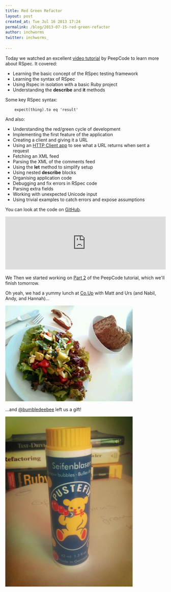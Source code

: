 ```yaml
---
title: Red Green Refactor
layout: post
created_at: Tue Jul 16 2013 17:24
permalink: /blog/2013-07-15-red-green-refactor
author: inchworms
twitter: inchworms_

---
```


Today we watched an excellent [video tutorial](https://peepcode.com/products/rspec-i) by PeepCode to learn more about RSpec. It covered:
		
+ Learning the basic concept of the RSpec testing framework
+ Learning the syntax of RSpec
+ Using Rspec in isolation with a basic Ruby project
+ Understanding the **describe** and **it** methods

Some key RSpec syntax:

		expect(thing).to eq 'result'	

And also:	

- Understanding the red/green cycle of development
- Implementing the first feature of the application
- Creating a client and giving it a URL
- Using an [HTTP Client app](https://plus.google.com/104025798250320128549/posts) to see what a URL returns when sent a request
- Fetching an XML feed
- Parsing the XML of the comments feed
- Using the **let** method to simplify setup
- Using nested **describe** blocks
- Organising application code
- Debugging and fix errors in RSpec code
- Parsing extra fields
- Working with unexpected Unicode input
- Using trivial examples to catch errors and expose assumptions

You can look at the code on [GitHub](https://github.com/inchworms/tutorial_commentsdashboard).

<iframe width="100%" height="166" scrolling="no" frameborder="no" src="https://w.soundcloud.com/player/?url=http%3A%2F%2Fapi.soundcloud.com%2Ftracks%2F101281977&amp;color=ff6600&amp;auto_play=false&amp;show_artwork=false"></iframe>

We Then we started working on [Part 2](https://peepcode.com/products/rspec-ii) of the PeepCode tutorial, which we'll finish tomorrow.

Oh yeah, we had a yummy lunch at [Co.Up](http:co-up.de) with Matt and Urs (and Nabil, Andy, and Hannah)...

<img src ="/images/salad.jpg" alt="salad" width="400">

...and [@bumbledeebee](https://twitter.com/bumbledebee) left us a gift!

<img src ="/images/bubbles.jpg" alt="bubbles" width="400">








